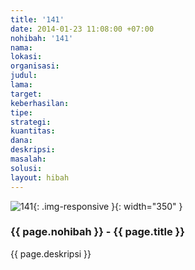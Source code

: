 ```yaml
---
title: '141'
date: 2014-01-23 11:08:00 +07:00
nohibah: '141'
nama:
lokasi:
organisasi:
judul:
lama:
target:
keberhasilan:
tipe:
strategi:
kuantitas:
dana:
deskripsi:
masalah:
solusi:
layout: hibah
---
```


![141](/static/img/hibahcms/141.png){: .img-responsive }{: width="350" }

### {{ page.nohibah }} - {{ page.title }}

{{ page.deskripsi }}
